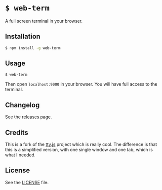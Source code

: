 `$ web-term`
================
A full screen terminal in your browser.

## Installation

```sh
$ npm install -g web-term
```

## Usage

```sh
$ web-term
```

Then open `localhost:9000` in your browser. You will have full access to the
terminal.

## Changelog
See the [releases page](/releases).

## Credits
This is a fork of the [tty.js](https://github.com/chjj/tty.js) project which is
really cool. The difference is that this is a simplified version, with one
single window and one tab, which is what I needed.

## License
See the [LICENSE](/LICENSE) file.

